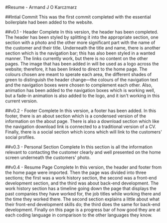 #Resume - Armand J O Karczmarz

##Intial Commit
This was the first commit completed with the essential boilerplate had been added to the website.

##v0.1 - Header Complete
In this version, the header has been completed. The header has been styled by splitting it into the appropriate section, one section with a photo and the other more significant part with the name of the customer and their title.
Underneath the title and name, there is another section which is the navigation bar; this has also been styled in a wanted manner. The links currently work, but there is no content on the other pages.
The image that has been added in will be used as a logo across the website; therefore, it has been linked to direct to the home page.
The colours chosen are meant to sperate each area, the different shades of green to distinguish the header change—the colours of the navigation text and the navigation boxes were chosen to complement each other.
Also, animation has been added to the navigation boxes which is working well, but a fade-in animation is also added to the logo, and it isn't working in this current version.

##v0.2 - Footer Complete
In this version, a footer has been added.
In this footer, there is an about section which is a condensed version of the information on the about page.
There is also a download section which like the navigation download link is connected to a traditional version of a CV.
Finally, there is a social section which icons which will link to the customers' social profiles.

##v0.3 - Personal Section Complete
In this section is all the information relevant to contacting the customer clearly and well presented on the home screen underneath the customers' photo.

##v0.4 - Resume Page Complete
In this version, the header and footer from the home page were imported.
Then the page was divided into three sections; the first was a work history section, the second was a front-end development section, and the third was about back-end development.
The work history section has a timeline going down the page that displays the past companies they have worked for, the job titles while working there and the time they worked there.
The second section explains a little about what their front-end development skills do; the third does the same for back-end development.
Finally on this page is a progress bar of how good they are at each coding language in comparison to the other languages they know.